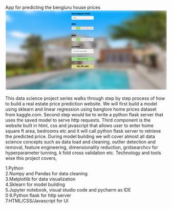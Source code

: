  App for predicting the bengluru house prices
![](code%20basics/Screenshot%20(288).png)


This data science project series walks through step by step process of how to build a real estate price prediction website. We will first build a model using sklearn and linear regression using banglore home prices dataset from kaggle.com. Second step would be to write a python flask server that uses the saved model to serve http requests. Third component is the website built in html, css and javascript that allows user to enter home square ft area, bedrooms etc and it will call python flask server to retrieve the predicted price. During model building we will cover almost all data science concepts such as data load and cleaning, outlier detection and removal, feature engineering, dimensionality reduction, gridsearchcv for hyperparameter tunning, k fold cross validation etc. Technology and tools wise this project covers,

1.Python
<br>
2.Numpy and Pandas for data cleaning
<br>
3.Matplotlib for data visualization
<br>
4.Sklearn for model building
<br>
5.Jupyter notebook, visual studio code and pycharm as IDE
<br>0
6.Python flask for http server
<br>
7.HTML/CSS/Javascript for UI
